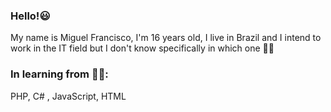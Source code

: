 ### Hello!😃
  
  
My name is Miguel Francisco, I'm 16 years old, I live in Brazil and I intend to work in the IT field but I don't know specifically in which one 🤷‍♂️

###  In learning from 👨‍💻: 
PHP, 
C# ,
JavaScript, 
HTML

